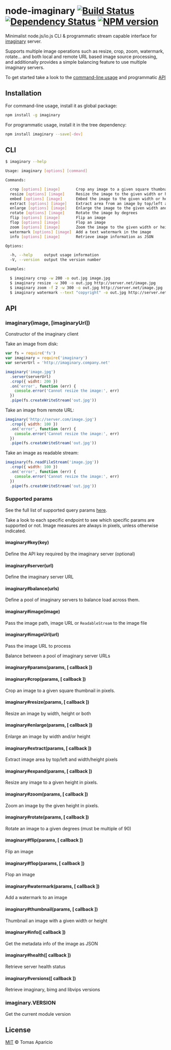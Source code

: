 # node-imaginary [![Build Status](https://api.travis-ci.org/h2non/node-imaginary.svg?branch=master)][travis] [![Dependency Status](https://gemnasium.com/h2non/node-imaginary.svg)][gemnasium] [![NPM version](https://badge.fury.io/js/imaginary.svg)][npm]

Minimalist node.js/io.js CLI & programmatic stream capable interface for [imaginary](https://github.com/h2non/imaginary) server.

Supports multiple image operations such as resize, crop, zoom, watermark, rotate... and both local and remote URL based image source processing, and additionally provides a simple balancing feature to use multiple imaginary servers.

To get started take a look to the [command-line usage](#cli) and programmatic [API](#api)

## Installation

For command-line usage, install it as global package:
```bash
npm install -g imaginary
```

For programmatic usage, install it in the tree dependency:
```bash
npm install imaginary --save[-dev]
```

## CLI

```bash
$ imaginary --help
```

```bash
Usage: imaginary [options] [command]

Commands:

  crop [options] [image]       Crop any image to a given square thumbnail in pixels
  resize [options] [image]     Resize the image to the given width or height in pixels
  embed [options] [image]      Embed the image to the given width or height in pixels
  extract [options] [image]    Extract area from an image by top/left and width/height
  enlarge [options] [image]    Enlarge the image to the given width and height in pixels
  rotate [options] [image]     Rotate the image by degrees
  flip [options] [image]       Flip an image
  flop [options] [image]       Flop an image
  zoom [options] [image]       Zoom the image to the given width or height in pixels
  watermark [options] [image]  Add a text watermark in the image
  info [options] [image]       Retrieve image information as JSON

Options:

  -h, --help     output usage information
  -V, --version  output the version number

Examples:

  $ imaginary crop -w 200 -o out.jpg image.jpg
  $ imaginary resize -w 300 -o out.jpg http://server.net/image.jpg
  $ imaginary zoom -f 2 -w 300 -o out.jpg http://server.net/image.jpg
  $ imaginary watermark --text "copyright" -o out.jpg http://server.net/image.jpg
```

## API

### imaginary(image, [imaginaryUrl])

Constructor of the imaginary client

Take an image from disk:
```js
var fs = require('fs')
var imaginary = require('imaginary')
var serverUrl = 'http://imaginary.company.net'

imaginary('image.jpg')
  .server(serverUrl)
  .crop({ widht: 200 })
  .on('error', function (err) {
    console.error('Cannot resize the image:', err)
  })
  .pipe(fs.createWriteStream('out.jpg'))
```

Take an image from remote URL:
```js
imaginary('http://server.com/image.jpg')
  .crop({ width: 100 })
  .on('error', function (err) {
    console.error('Cannot resize the image:', err)
  })
  .pipe(fs.createWriteStream('out.jpg'))
```

Take an image as readable stream:
```js
imaginary(fs.readFileStream('image.jpg'))
  .crop({ width: 100 })
  .on('error', function (err) {
    console.error('Cannot resize the image:', err)
  })
  .pipe(fs.createWriteStream('out.jpg'))
```

### Supported params

See the full list of supported query params [here](https://github.com/h2non/imaginary#params).

Take a look to each specific endpoint to see which specific params are supported or not.
Image measures are always in pixels, unless otherwise indicated.

#### imaginary#key(key)

Define the API key required by the imaginary server (optional)

#### imaginary#server(url)

Define the imaginary server URL

#### imaginary#balance(urls)

Define a pool of imaginary servers to balance load across them.

#### imaginary#image(image)

Pass the image path, image URL or `ReadableStream` to the image file

#### imaginary#imageUrl(url)

Pass the image URL to process

Balance between a pool of imaginary server URLs

#### imaginary#params(params, [ callback ])

#### imaginary#crop(params, [ callback ])

Crop an image to a given square thumbnail in pixels.

#### imaginary#resize(params, [ callback ])

Resize an image by width, height or both

#### imaginary#enlarge(params, [ callback ])

Enlarge an image by width and/or height

#### imaginary#extract(params, [ callback ])

Extract image area by top/left and width/height pixels

#### imaginary#expand(params, [ callback ])

Resize any image to a given height in pixels.

#### imaginary#zoom(params, [ callback ])

Zoom an image by the given height in pixels.

#### imaginary#rotate(params, [ callback ])

Rotate an image to a given degrees (must be multiple of 90)

#### imaginary#flip(params, [ callback ])

Flip an image

#### imaginary#flop(params, [ callback ])

Flop an image

#### imaginary#watermark(params, [ callback ])

Add a watermark to an image

#### imaginary#thumbnail(params, [ callback ])

Thumbnail an image with a given width or height

#### imaginary#info([ callback ])

Get the metadata info of the image as JSON

#### imaginary#health([ callback ])

Retrieve server health status

#### imaginary#versions([ callback ])

Retrieve imaginary, bimg and libvips versions

### imaginary.VERSION

Get the current module version

## License

[MIT](http://opensource.org/licenses/MIT) © Tomas Aparicio

[travis]: http://travis-ci.org/h2non/node-imaginary
[gemnasium]: https://gemnasium.com/h2non/node-imaginary
[npm]: http://npmjs.org/package/imaginary
